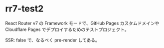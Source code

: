 # rr7-test2

React Router v7 の Framework モードで、GitHub Pages カスタムドメインや
Cloudflare Pages でデプロイするためのテストプロジェクト。

SSR: false で、なるべく pre-render してある。
